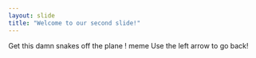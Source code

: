```yaml
---
layout: slide
title: "Welcome to our second slide!"
---
```

Get this damn snakes off the plane ! meme
Use the left arrow to go back!
